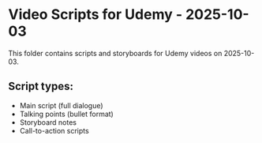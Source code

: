 # Video Scripts for Udemy - 2025-10-03

This folder contains scripts and storyboards for Udemy videos on 2025-10-03.

## Script types:
- Main script (full dialogue)
- Talking points (bullet format)
- Storyboard notes
- Call-to-action scripts
